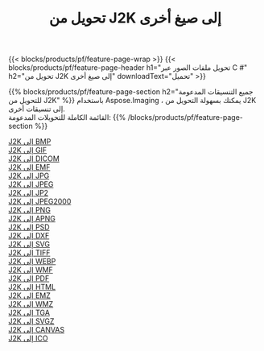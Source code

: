 ﻿---
title: تحويل من J2K إلى صيغ أخرى 
weight: 3920
url: /ar/net/conversion/from/j2k 
lang: ar
langdirlevel: 2
locales: zh-hans,ja,it,ru,de,es,fr,nl,id,lt,pl,pt,vi,tr,ko,zh-hant,ar,hi,th,sv,cs,uk,he
description: باستخدام Aspose.Imaging ، يمكنك بسهولة التحويل من J2K إلى تنسيقات أخرى
---

{{< blocks/products/pf/feature-page-wrap >}}
{{< blocks/products/pf/feature-page-header h1="تحويل ملفات الصور عبر C #" h2="تحويل من J2K إلى صيغ أخرى" downloadText="تحميل" >}}


{{% blocks/products/pf/feature-page-section  h2="جميع التنسيقات المدعومة للتحويل من J2K" %}}
باستخدام Aspose.Imaging ، يمكنك بسهولة التحويل من J2K إلى تنسيقات أخرى.
<br/>
القائمة الكاملة للتحويلات المدعومة:
{{% /blocks/products/pf/feature-page-section %}}
<div class="container-fluid productfamilypage bg-gray">
    <div class="convertypes bg-gray agp-content section">
        <div class="container">
		<div class="row other-converters">
		    <div class='col-md-2 other-converter remove-lp remove-rp'><a href="/imaging/ar/net/conversion/j2k-to-bmp" >J2K إلى BMP</a></div><div class='col-md-2 other-converter remove-lp remove-rp'><a href="/imaging/ar/net/conversion/j2k-to-gif" >J2K إلى GIF</a></div><div class='col-md-2 other-converter remove-lp remove-rp'><a href="/imaging/ar/net/conversion/j2k-to-dicom" >J2K إلى DICOM</a></div><div class='col-md-2 other-converter remove-lp remove-rp'><a href="/imaging/ar/net/conversion/j2k-to-emf" >J2K إلى EMF</a></div><div class='col-md-2 other-converter remove-lp remove-rp'><a href="/imaging/ar/net/conversion/j2k-to-jpg" >J2K إلى JPG</a></div><div class='col-md-2 other-converter remove-lp remove-rp'><a href="/imaging/ar/net/conversion/j2k-to-jpeg" >J2K إلى JPEG</a></div><div class='col-md-2 other-converter remove-lp remove-rp'><a href="/imaging/ar/net/conversion/j2k-to-jp2" >J2K إلى JP2</a></div><div class='col-md-2 other-converter remove-lp remove-rp'><a href="/imaging/ar/net/conversion/j2k-to-jpeg2000" >J2K إلى JPEG2000</a></div><div class='col-md-2 other-converter remove-lp remove-rp'><a href="/imaging/ar/net/conversion/j2k-to-png" >J2K إلى PNG</a></div><div class='col-md-2 other-converter remove-lp remove-rp'><a href="/imaging/ar/net/conversion/j2k-to-apng" >J2K إلى APNG</a></div><div class='col-md-2 other-converter remove-lp remove-rp'><a href="/imaging/ar/net/conversion/j2k-to-psd" >J2K إلى PSD</a></div><div class='col-md-2 other-converter remove-lp remove-rp'><a href="/imaging/ar/net/conversion/j2k-to-dxf" >J2K إلى DXF</a></div><div class='col-md-2 other-converter remove-lp remove-rp'><a href="/imaging/ar/net/conversion/j2k-to-svg" >J2K إلى SVG</a></div><div class='col-md-2 other-converter remove-lp remove-rp'><a href="/imaging/ar/net/conversion/j2k-to-tiff" >J2K إلى TIFF</a></div><div class='col-md-2 other-converter remove-lp remove-rp'><a href="/imaging/ar/net/conversion/j2k-to-webp" >J2K إلى WEBP</a></div><div class='col-md-2 other-converter remove-lp remove-rp'><a href="/imaging/ar/net/conversion/j2k-to-wmf" >J2K إلى WMF</a></div><div class='col-md-2 other-converter remove-lp remove-rp'><a href="/imaging/ar/net/conversion/j2k-to-pdf" >J2K إلى PDF</a></div><div class='col-md-2 other-converter remove-lp remove-rp'><a href="/imaging/ar/net/conversion/j2k-to-html" >J2K إلى HTML</a></div><div class='col-md-2 other-converter remove-lp remove-rp'><a href="/imaging/ar/net/conversion/j2k-to-emz" >J2K إلى EMZ</a></div><div class='col-md-2 other-converter remove-lp remove-rp'><a href="/imaging/ar/net/conversion/j2k-to-wmz" >J2K إلى WMZ</a></div><div class='col-md-2 other-converter remove-lp remove-rp'><a href="/imaging/ar/net/conversion/j2k-to-tga" >J2K إلى TGA</a></div><div class='col-md-2 other-converter remove-lp remove-rp'><a href="/imaging/ar/net/conversion/j2k-to-svgz" >J2K إلى SVGZ</a></div><div class='col-md-2 other-converter remove-lp remove-rp'><a href="/imaging/ar/net/conversion/j2k-to-canvas" >J2K إلى CANVAS</a></div><div class='col-md-2 other-converter remove-lp remove-rp'><a href="/imaging/ar/net/conversion/j2k-to-ico" >J2K إلى ICO</a></div>
                </div>
        </div>
    </div>
</div>
<br/>

